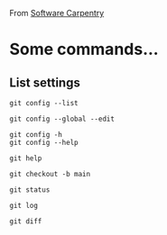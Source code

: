 From [Software Carpentry](https://swcarpentry.github.io/)

# Some commands...

## List settings
```
git config --list
```
```
git config --global --edit
```

```
git config -h
git config --help
```

```
git help
```

```
git checkout -b main
```

```
git status
```

```
git log
```

```
git diff
```
